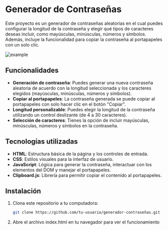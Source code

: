 # Generador de Contraseñas

Este proyecto es un generador de contraseñas aleatorias en el cual puedes configurar la longitud de la contraseña y elegir qué tipos de caracteres deseas incluir, como mayúsculas, minúsculas, números y símbolos. Además, incluye la funcionalidad para copiar la contraseña al portapapeles con un solo clic.

![example](./image/contraseña.png)

## Funcionalidades

- **Generación de contraseña**: Puedes generar una nueva contraseña aleatoria de acuerdo con la longitud seleccionada y los caracteres elegidos (mayúsculas, minúsculas, números y símbolos).
- **Copiar al portapapeles**: La contraseña generada se puede copiar al portapapeles con solo hacer clic en el botón "Copiar".
- **Longitud personalizable**: Puedes elegir la longitud de la contraseña utilizando un control deslizante (de 4 a 30 caracteres).
- **Selección de caracteres**: Tienes la opción de incluir mayúsculas, minúsculas, números y símbolos en la contraseña.

## Tecnologías utilizadas

- **HTML**: Estructura básica de la página y los controles de entrada.
- **CSS**: Estilos visuales para la interfaz de usuario.
- **JavaScript**: Lógica para generar la contraseña, interactuar con los elementos del DOM y manejar el portapapeles.
- **Clipboard.js**: Librería para permitir copiar el contenido al portapapeles.

## Instalación

1. Clona este repositorio a tu computadora:
   ```bash
   git clone https://github.com/tu-usuario/generador-contraseñas.git

2. Abre el archivo index.html en tu navegador para ver el funcionamiento